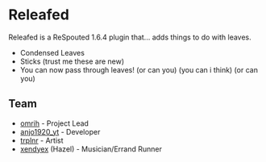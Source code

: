 # Releafed
Releafed is a ReSpouted 1.6.4 plugin that... adds things to do with leaves.
- Condensed Leaves
- Sticks (trust me these are new)
- You can now pass through leaves! (or can you) (you can i think) (or can you)

## Team
- [omrih](https://github.com/OmriPH) - Project Lead
- [anjo1920_yt](https://github.com/Anjo2807) - Developer
- [trplnr](https://github.com/Trioplane) - Artist
- [xendyex](https://github.com/hablethedev) (Hazel) - Musician/Errand Runner
